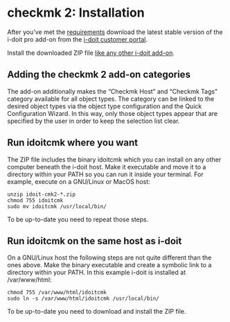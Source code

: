 # checkmk 2: Installation

After you’ve met the [requirements](./requirements.md) download the latest stable version of the i-doit pro add-on from the [i-doit customer portal](https://portal.i-doit.com/).

Install the downloaded ZIP file [like any other i-doit add-on](../index.md).

Adding the checkmk 2 add-on categories
--------------------------------------

The add-on additionally makes the “Checkmk Host” and “Checkmk Tags” category available for all object types. The category can be linked to the desired object types via the object type configuration and the Quick Configuration Wizard. In this way, only those object types appear that are specified by the user in order to keep the selection list clear.

Run idoitcmk where you want
-----------------------------

The ZIP file includes the binary idoitcmk which you can install on any other computer beneath the i-doit host. Make it executable and move it to a directory within your PATH so you can run it inside your terminal. For example, execute on a GNU/Linux or MacOS host:

    unzip idoit-cmk2-*.zip
    chmod 755 idoitcmk
    sudo mv idoitcmk /usr/local/bin/

To be up-to-date you need to repeat those steps.

Run idoitcmk on the same host as i-doit
-----------------------------------------

On a GNU/Linux host the following steps are not quite different than the ones above. Make the binary executable and create a symbolic link to a directory within your PATH. In this example i-doit is installed at /var/www/html:

    chmod 755 /var/www/html/idoitcmk
    sudo ln -s /var/www/html/idoitcmk /usr/local/bin/

To be up-to-date you need to download and install the ZIP file.